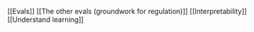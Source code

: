 [[Evals]]
[[The other evals (groundwork for regulation)]]
[[Interpretability]]
[[Understand learning]]
